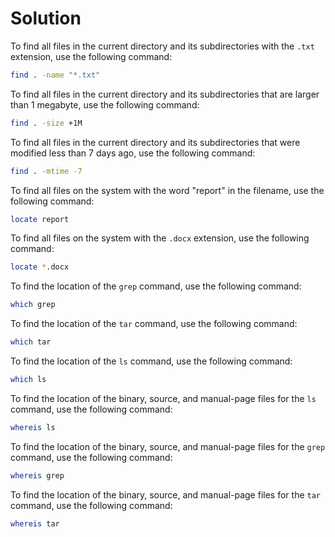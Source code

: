 # Solution

To find all files in the current directory and its subdirectories with the `.txt` extension, use the following command:

```bash
find . -name "*.txt"
```

To find all files in the current directory and its subdirectories that are larger than 1 megabyte, use the following command:

```bash
find . -size +1M
```

To find all files in the current directory and its subdirectories that were modified less than 7 days ago, use the following command:

```bash
find . -mtime -7
```

To find all files on the system with the word "report" in the filename, use the following command:

```bash
locate report
```

To find all files on the system with the `.docx` extension, use the following command:

```bash
locate *.docx
```

To find the location of the `grep` command, use the following command:

```bash
which grep
```

To find the location of the `tar` command, use the following command:

```bash
which tar
```

To find the location of the `ls` command, use the following command:

```bash
which ls
```

To find the location of the binary, source, and manual-page files for the `ls` command, use the following command:

```bash
whereis ls
```

To find the location of the binary, source, and manual-page files for the `grep` command, use the following command:

```bash
whereis grep
```

To find the location of the binary, source, and manual-page files for the `tar` command, use the following command:

```bash
whereis tar
```